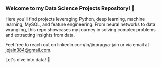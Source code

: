 ### Welcome to my Data Science Projects Repository! 🚀

Here you'll find projects leveraging Python, deep learning, machine learning, MySQL, and feature engineering. From neural networks to data wrangling, this repo showcases my journey in solving complex problems and extracting insights from data.

Feel free to reach out on linkedin.com/in/jinpragya-jain or via email at jpjain384@gmail.com.

Let's dive into data! 🌟

<!--
**Jp-Jain/Jp-Jain** is a ✨ _special_ ✨ repository because its `README.md` (this file) appears on your GitHub profile.

Here are some ideas to get you started:

- 🔭 I’m currently working on ...
- 🌱 I’m currently learning ...
- 👯 I’m looking to collaborate on ...
- 🤔 I’m looking for help with ...
- 💬 Ask me about ...
- 📫 How to reach me: ...
- 😄 Pronouns: ...
- ⚡ Fun fact: ...
-->
